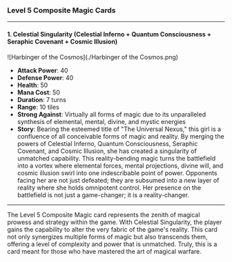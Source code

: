 ### Level 5 Composite Magic Cards

---

#### 1. Celestial Singularity (Celestial Inferno + Quantum Consciousness + Seraphic Covenant + Cosmic Illusion)

![Harbinger of the Cosmos](./Harbinger of the Cosmos.png)

- **Attack Power**: 40
- **Defense Power**: 40
- **Health**: 50
- **Mana Cost**: 50
- **Duration**: 7 turns
- **Range**: 10 tiles
- **Strong Against**: Virtually all forms of magic due to its unparalleled synthesis of elemental, mental, divine, and mystic energies
- **Story**: Bearing the esteemed title of "The Universal Nexus," this girl is a confluence of all conceivable forms of magic and reality. By merging the powers of Celestial Inferno, Quantum Consciousness, Seraphic Covenant, and Cosmic Illusion, she has created a singularity of unmatched capability. This reality-bending magic turns the battlefield into a vortex where elemental forces, mental projections, divine will, and cosmic illusion swirl into one indescribable point of power. Opponents facing her are not just defeated; they are subsumed into a new layer of reality where she holds omnipotent control. Her presence on the battlefield is not just a game-changer; it is a reality-changer.

---

The Level 5 Composite Magic card represents the zenith of magical prowess and strategy within the game. With Celestial Singularity, the player gains the capability to alter the very fabric of the game's reality. This card not only synergizes multiple forms of magic but also transcends them, offering a level of complexity and power that is unmatched. Truly, this is a card meant for those who have mastered the art of magical warfare.